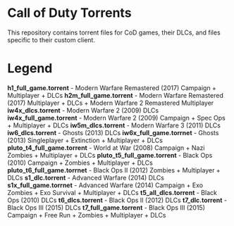 # Call of Duty Torrents
This repository contains torrent files for CoD games, their DLCs, and files specific to their custom client.
# Legend
**h1_full_game.torrent** - Modern Warfare Remastered (2017) Campaign + Multiplayer + DLCs
**h2m_full_game.torrent** - Modern Warfare Remastered (2017) Multiplayer + DLCs + Modern Warfare 2 Remastered Multiplayer
**iw4x_dlcs.torrent** - Modern Warfare 2 (2009) DLCs
**iw4x_full_game.torrent** - Modern Warfare 2 (2009) Campaign + Spec Ops + Multiplayer + DLCs
**iw5m_dlcs.torrent** - Modern Warfare 3 (2011) DLCs
**iw6_dlcs.torrent** - Ghosts (2013) DLCs
**iw6x_full_game.torrnet** - Ghosts (2013) Singleplayer + Extinction + Multiplayer + DLCs
**pluto_t4_full_game.torrent** - World at War (2008) Campaign + Nazi Zombies + Multiplayer + DLCs
**pluto_t5_full_game.torrent** - Black Ops (2010) Campaign + Zombies + Multiplayer + DLCs
**pluto_t6_full_game.torrnet** - Black Ops II (2012) Zombies + Multiplayer + DLCs
**s1_dlc.torrent** - Advanced Warfare (2014) DLCs
**s1x_full_game.torrnet** - Advanced Warfare (2014) Campaign + Exo Zombies + Exo Survival + Multiplayer + DLCs
**t5_all_dlcs.torrent** - Black Ops (2010) DLCs
**t6_dlcs.torrent** - Black Ops II (2012) DLCs
**t7_dlc.torrent** - Black Ops III (2015) DLCs
**t7_full_game.torrent** - Black Ops III (2015) Campaign + Free Run + Zombies + Multiplayer + DLCs
